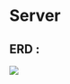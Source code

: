# Server

## ERD :
![](https://velog.velcdn.com/images/choidongkuen/post/a2a9d4f6-07f8-4729-ad8d-f3853ae77b0b/image.png)
